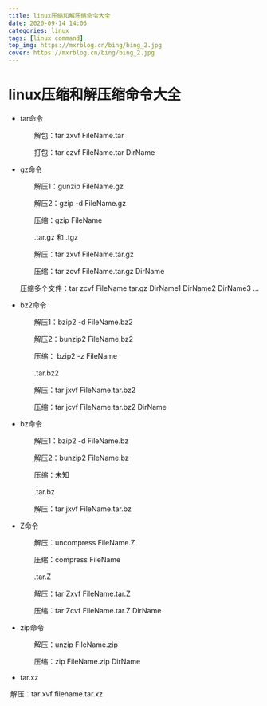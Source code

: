 ```yaml
---
title: linux压缩和解压缩命令大全
date: 2020-09-14 14:06
categories: linux
tags: [linux command]  
top_img: https://mxrblog.cn/bing/bing_2.jpg
cover: https://mxrblog.cn/bing/bing_2.jpg
---
```




# linux压缩和解压缩命令大全



- tar命令

  　　解包：tar zxvf FileName.tar

    　　打包：tar czvf FileName.tar DirName

  

- gz命令

  　　解压1：gunzip FileName.gz

    　　解压2：gzip -d FileName.gz

    　　压缩：gzip FileName

    　　.tar.gz 和 .tgz

    　　解压：tar zxvf FileName.tar.gz

    　　压缩：tar zcvf FileName.tar.gz DirName

    压缩多个文件：tar zcvf FileName.tar.gz DirName1 DirName2 DirName3 ...

  

- bz2命令

  　　解压1：bzip2 -d FileName.bz2

    　　解压2：bunzip2 FileName.bz2

    　　压缩： bzip2 -z FileName

    　　.tar.bz2

    　　解压：tar jxvf FileName.tar.bz2

    　　压缩：tar jcvf FileName.tar.bz2 DirName

  

- bz命令

  　　解压1：bzip2 -d FileName.bz

    　　解压2：bunzip2 FileName.bz

    　　压缩：未知

    　　.tar.bz

    　　解压：tar jxvf FileName.tar.bz

  

- Z命令

  　　解压：uncompress FileName.Z

    　　压缩：compress FileName

    　　.tar.Z

    　　解压：tar Zxvf FileName.tar.Z

    　　压缩：tar Zcvf FileName.tar.Z DirName

  

- zip命令

  　　解压：unzip FileName.zip

    　　压缩：zip FileName.zip DirName

- tar.xz

​	解压：tar xvf filename.tar.xz